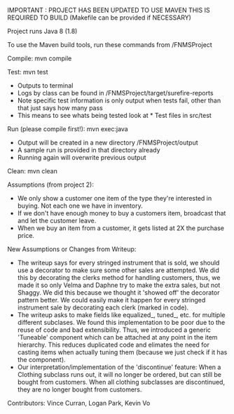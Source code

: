 IMPORTANT : PROJECT HAS BEEN UPDATED TO USE MAVEN
THIS IS REQUIRED TO BUILD (Makefile can be provided if NECESSARY)

Project runs Java 8 (1.8)

To use the Maven build tools, run these commands from /FNMSProject

Compile:
mvn compile

Test:
mvn test

* Outputs to terminal
* Logs by class can be found in /FNMSProject/target/surefire-reports
* Note specific test information is only output when tests fail, other than that just says how many pass
*   This means to see whats being tested look at * Test files in src/test

Run (please compile first!):
mvn exec:java

* Output will be created in a new directory /FNMSProject/output
* A sample run is provided in that directory already
* Running again will overwrite previous output

Clean:
mvn clean

Assumptions (from project 2):
* We only show a customer one item of the type they're interested in buying. Not each one we have in inventory.
* If we don't have enough money to buy a customers item, broadcast that and let the customer leave.
* When we buy an item from a customer, it gets listed at 2X the purchase price.

New Assumptions or Changes from Writeup:
* The writeup says for every stringed instrument that is sold, we should use a decorator to make sure some other sales are attempted. We did this by decorating the clerks method for handling customers, thus, we made it so only Velma and Daphne try to make the extra sales, but not Shaggy. We did this because we thought it 'showed off' the decorator pattern better. We could easily make it happen for every stringed instrument sale by decorating each clerk (marked in code).
* The writeup asks to make fields like equalized_, tuned_, etc. for multiple different subclases. We found this implementation to be poor due to the reuse of code and bad extensibility. Thus, we introduced a generic 'Tuneable' component which can be attached at any point in the item hierarchy. This reduces duplicated code and elimates the need for casting items when actually tuning them (because we just check if it has the component). 
* Our interpretation/implementation of the 'discontinue' feature: When a Clothing subclass runs out, it will no longer be ordered, but can still be bought from customers. When all clothing subclasses are discontinued, they are no longer bought from customers.

Contributors:
Vince Curran, Logan Park, Kevin Vo
